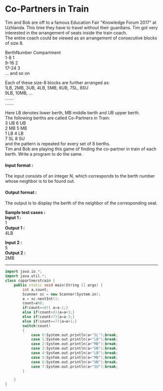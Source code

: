 # Co-Partners in Train
Tim and Bob are off to a famous Education Fair "Knowledge Forum 2017" at Uzhlanda. This time they have to travel without their guardians. Tim got very interested in the arrangement of seats inside the train coach.
<br>
The entire coach could be viewed as an arrangement of consecutive blocks of size 8. 

BerthNumber Compartment
<br>
1-8 1
<br>
9-16 2
<br>
17-24 3
<br>
... and so on

 Each of these size-8 blocks are further arranged as:
<br>
 1LB, 2MB, 3UB, 4LB, 5MB, 6UB, 7SL, 8SU
<br>
 9LB, 10MB, ...
<br>
.......
<br>
.......

Here LB denotes lower berth, MB middle berth and UB upper berth.
<br>
The following berths are called Co-Partners in Train:
<br>
3 UB 6 UB
<br>
2 MB 5 MB
<br>
1 LB 4 LB
<br>
7 SL 8 SU
<br>
and the pattern is repeated for every set of 8 berths. 
<br>
Tim and Bob are playing this game of finding the co-partner in train of each berth. Write a program to do the same.

#### Input format :
The input consists of an integer N, which corresponds to the berth number whose neighbor is to be found out.

#### Output format :
The output is to display the berth of the neighbor of the corresponding seat.

**Sample test cases :<br>
Input 1 :** <br>
1 <br>
**Output 1 :** <br>
4LB <br>

**Input 2 :** <br>
5 <br>
**Output 2 :** <br>
2MB 

-------------------------------------------------------------------------------------------------------------------------------------------------------------------

```cpp
import java.io.*;
import java.util.*;
class copartnerstrain {
	public static void main(String [] args) {
	    int a,count;
	    Scanner sc = new Scanner(System.in);
	    a = sc.nextInt();
	    count=a%8;
	    if(count==0){ a=a-1;}
	    else if(count<4){a=a+3;}
	    else if(count<7){a=a-3;}
	    else if(count==7){a=a+1;}
	    switch(count)
	    {
	        case 0:System.out.println(a+"SL");break;
	        case 1:System.out.println(a+"LB");break;
	        case 2:System.out.println(a+"MB");break;
	        case 3:System.out.println(a+"UB");break;
	        case 4:System.out.println(a+"LB");break;
	        case 5:System.out.println(a+"MB");break;
	        case 6:System.out.println(a+"UB");break;
	        case 7:System.out.println(a+"SU");break;
	    }

	}
}



```

